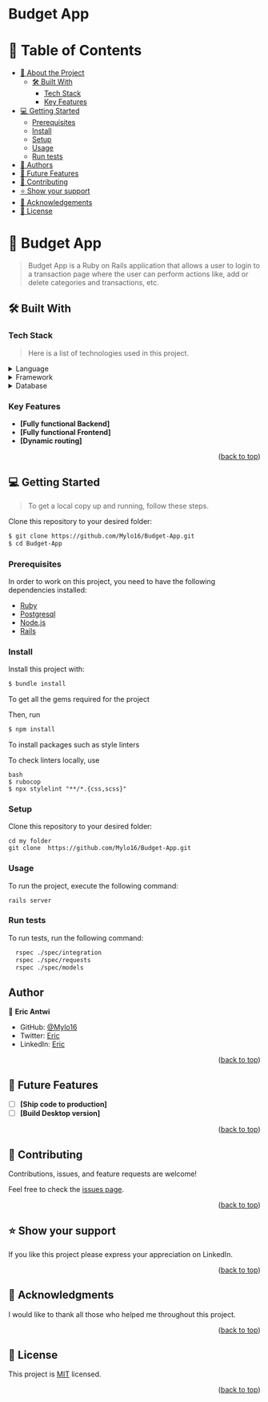 # Budget App


# 📗 Table of Contents

- [📖 About the Project](#about-project)
  - [🛠 Built With](#built-with)
    - [Tech Stack](#tech-stack)
    - [Key Features](#key-features)
  <!-- - [🚀 Live Demo](#live-demo) -->
- [💻 Getting Started](#getting-started)
  - [Prerequisites](#prerequisites)
  - [Install](#install)
  - [Setup](#setup)
  - [Usage](#usage)
  - [Run tests](#run-tests)
- [👥 Authors](#authors)
- [🔭 Future Features](#future-features)
- [🤝 Contributing](#contributing)
- [⭐️ Show your support](#support)
- [🙏 Acknowledgements](#acknowledgements)
- [📝 License](#license)




# 📖 Budget App <a name="about-project"></a>

> Budget App is a Ruby on Rails application that allows a user to login to a transaction page where the user can perform actions like, add or delete categories and transactions, etc.



## 🛠 Built With <a name="built-with"></a>



### Tech Stack <a name="tech-stack"></a>

> Here is a list of technologies used in this project.

<details>
  <summary>Language</summary>
  <ul>
    <li><a href="https://rubylang.org/">Ruby</a></li>
    <li><a href="https://developer.mozilla.org/">HTML</a></li>
    <li><a href="https://developer.mozilla.org/">CSS</a></li>
  </ul>
</details>

<details>
  <summary>Framework</summary>
  <ul>
    <li><a href="https://guides.rubyonrails.org/">Ruby on rails</a></li>
  </ul>
</details>

<details>
<summary>Database</summary>
  <ul>
    <li><a href="https://www.postgresql.org/">PostgreSQL</a></li>
  </ul>
</details>



### Key Features <a name="key-features"></a>

- **[Fully functional Backend]**
- **[Fully functional Frontend]**
- **[Dynamic routing]**

<p align="right">(<a href="#readme-top">back to top</a>)</p>


<!-- ## 🚀 Live Demo <a name="live-demo"></a>

- [Coming soon...]()

<p align="right">(<a href="#readme-top">back to top</a>)</p> -->




## 💻 Getting Started <a name="getting-started"></a>

> To get a local copy up and running, follow these steps.

Clone this repository to your desired folder:

```bash
$ git clone https://github.com/Mylo16/Budget-App.git
$ cd Budget-App
```



### Prerequisites

In order to work on this project, you need to have the following dependencies installed:

- [Ruby](https://www.ruby-lang.org/en/)
- [Postgresql](https://www.postgresql.org/)
- [Node.js](https://nodejs.org/en/)
- [Rails](https://rubyonrails.org/)



### Install

Install this project with:

```bash
$ bundle install
```

To get all the gems required for the project

Then, run

```bash
$ npm install
```

To install packages such as style linters

To check linters locally, use

```
bash
$ rubocop
$ npx stylelint "**/*.{css,scss}"
```

### Setup

Clone this repository to your desired folder:
```
cd my folder
git clone  https://github.com/Mylo16/Budget-App.git
```

### Usage

To run the project, execute the following command:

```
rails server
```

### Run tests

To run tests, run the following command:

  ```sh
    rspec ./spec/integration
    rspec ./spec/requests
    rspec ./spec/models
  ```

## Author <a name="author"></a>

👤 **Eric Antwi**

- GitHub: [@Mylo16](https://github.com/Mylo16)
- Twitter: [Eric](https://twitter.com/EricAntwi384)
- LinkedIn: [Eric](https://www.linkedin.com/in/ericopokuantwi)


<p align="right">(<a href="#readme-top">back to top</a>)</p>

## 🔭 Future Features <a name="future-features"></a>

- [ ] **[Ship code to production]**
- [ ] **[Build Desktop version]**

<p align="right">(<a href="#readme-top">back to top</a>)</p>

## 🤝 Contributing <a name="contributing"></a>

Contributions, issues, and feature requests are welcome!

Feel free to check the [issues page](../../issues/).

<p align="right">(<a href="#readme-top">back to top</a>)</p>

## ⭐️ Show your support <a name="support"></a>

If you like this project please express your appreciation on LinkedIn.

<p align="right">(<a href="#readme-top">back to top</a>)</p>


## 🙏 Acknowledgments <a name="acknowledgements"></a>

I would like to thank all those who helped me throughout this project.

<p align="right">(<a href="#readme-top">back to top</a>)</p>


## 📝 License <a name="license"></a>

This project is [MIT](./LICENSE) licensed.

<p align="right">(<a href="#readme-top">back to top</a>)</p>
